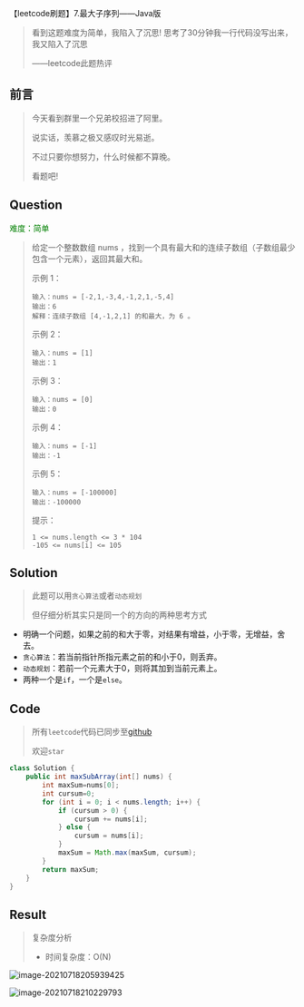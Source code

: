 【leetcode刷题】7.最大子序列——Java版

>看到这题难度为简单，我陷入了沉思! 思考了30分钟我一行代码没写出来，我又陷入了沉思
>
>——leetcode此题热评

## 前言

>今天看到群里一个兄弟校招进了阿里。
>
>说实话，羡慕之极又感叹时光易逝。
>
>不过只要你想努力，什么时候都不算晚。
>
>看题吧!

## Question

<font color=green>难度：简单</font>

>给定一个整数数组 nums ，找到一个具有最大和的连续子数组（子数组最少包含一个元素），返回其最大和。
>
>示例 1：
>
>```
>输入：nums = [-2,1,-3,4,-1,2,1,-5,4]
>输出：6
>解释：连续子数组 [4,-1,2,1] 的和最大，为 6 。
>```
>
>
>示例 2：
>
>```
>输入：nums = [1]
>输出：1
>```
>
>
>示例 3：
>
>```
>输入：nums = [0]
>输出：0
>```
>
>
>示例 4：
>
>```
>输入：nums = [-1]
>输出：-1
>```
>
>
>示例 5：
>
>```
>输入：nums = [-100000]
>输出：-100000
>```
>
>提示：
>
>```
>1 <= nums.length <= 3 * 104
>-105 <= nums[i] <= 105
>```

## Solution

>此题可以用`贪心算法`或者`动态规划`
>
>但仔细分析其实只是同一个的方向的两种思考方式

- 明确一个问题，如果之前的和大于零，对结果有增益，小于零，无增益，舍去。
- `贪心算法`：若当前指针所指元素之前的和小于0，则丢弃。
- `动态规划`：若前一个元素大于0，则将其加到当前元素上。
- 两种一个是`if`，一个是`else`。

## Code

>所有`leetcode`代码已同步至[github](https://github.com/lbsys/leetcode/tree/master/src/leetcode/editor/cn)
>
>欢迎`star`

```java
class Solution {
    public int maxSubArray(int[] nums) {
        int maxSum=nums[0];
        int cursum=0;
        for (int i = 0; i < nums.length; i++) {
            if (cursum > 0) {
                cursum += nums[i];
            } else {
                cursum = nums[i];
            }
            maxSum = Math.max(maxSum, cursum);
        }
        return maxSum;
    }
}
```

## Result

> 复杂度分析
>
> - 时间复杂度：O(N) 

![image-20210718205939425](D:\Download\typoraPic\image-20210718205939425.png)



![image-20210718210229793](https://yitiaoit.oss-cn-beijing.aliyuncs.com/img/image-20210718210229793.png)
